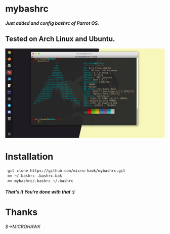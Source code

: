 # mybashrc
##### Just added and config bashrc of Parrot OS.
## Tested on Arch Linux and Ubuntu.
![](img_bashrc.png)

# Installation
     git clone https://github.com/micro-hawk/mybashrc.git
     mv ~/.bashrc .bashrc.bak
     mv mybashrc/.bashrc ~/.bashrc

##### That's it You're done with that :)

# Thanks
   ###### $->MICROHAWK
        

